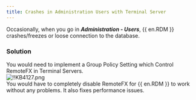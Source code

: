 ```yaml
---
title: Crashes in Administration Users with Terminal Server
---
```

Occasionally, when you go in ***Administration - Users***, {{ en.RDM }} crashes/freezes or loose connection to the database.
### Solution
You would need to implement a Group Policy Setting which Control RemoteFX in Terminal Servers.  
![!!KB4127.png](https://webdevolutions.azureedge.net/docs/en/kb/KB4127.png)  
You would have to completely disable RemoteFX for {{ en.RDM }} to work without any problems. It also fixes performance issues.
